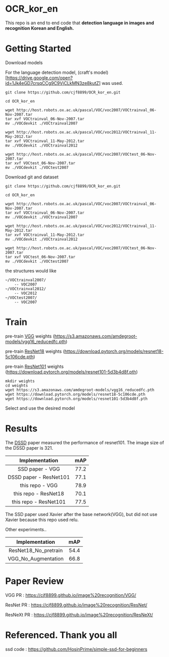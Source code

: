 # OCR_kor_en

This repo is an end to end code that **detection language in images and recognition Korean and English.**

# Getting Started
Download models

For the language detection model, (craft's model)[https://drive.google.com/open?id=1Jk4eGD7crsqCCg9C9VjCLkMN3ze8kutZ] was used.
```Shell
git clone https://github.com/cjf8899/OCR_kor_en.git

cd OCR_kor_en

wget http://host.robots.ox.ac.uk/pascal/VOC/voc2007/VOCtrainval_06-Nov-2007.tar
tar xvf VOCtrainval_06-Nov-2007.tar
mv ./VOCdevkit ./VOCtrainval2007

wget http://host.robots.ox.ac.uk/pascal/VOC/voc2012/VOCtrainval_11-May-2012.tar
tar xvf VOCtrainval_11-May-2012.tar
mv ./VOCdevkit ./VOCtrainval2012

wget http://host.robots.ox.ac.uk/pascal/VOC/voc2007/VOCtest_06-Nov-2007.tar
tar xvf VOCtest_06-Nov-2007.tar
mv ./VOCdevkit ./VOCtest2007
```

Download git and dataset
```Shell
git clone https://github.com/cjf8899/OCR_kor_en.git

cd OCR_kor_en

wget http://host.robots.ox.ac.uk/pascal/VOC/voc2007/VOCtrainval_06-Nov-2007.tar
tar xvf VOCtrainval_06-Nov-2007.tar
mv ./VOCdevkit ./VOCtrainval2007

wget http://host.robots.ox.ac.uk/pascal/VOC/voc2012/VOCtrainval_11-May-2012.tar
tar xvf VOCtrainval_11-May-2012.tar
mv ./VOCdevkit ./VOCtrainval2012

wget http://host.robots.ox.ac.uk/pascal/VOC/voc2007/VOCtest_06-Nov-2007.tar
tar xvf VOCtest_06-Nov-2007.tar
mv ./VOCdevkit ./VOCtest2007
```

the structures would like
```
~/VOCtrainval2007/
    -- VOC2007
~/VOCtrainval2012/
    -- VOC2012  
~/VOCtest2007/
    -- VOC2007  
```
# Train

pre-train [VGG](https://s3.amazonaws.com/amdegroot-models/vgg16_reducedfc.pth) weights (https://s3.amazonaws.com/amdegroot-models/vgg16_reducedfc.pth)

pre-train [ResNet18](https://download.pytorch.org/models/resnet18-5c106cde.pth) weights (https://download.pytorch.org/models/resnet18-5c106cde.pth)

pre-train [ResNet101](https://download.pytorch.org/models/resnet101-5d3b4d8f.pth) weights (https://download.pytorch.org/models/resnet101-5d3b4d8f.pth)
```
mkdir weights
cd weights
wget https://s3.amazonaws.com/amdegroot-models/vgg16_reducedfc.pth
wget https://download.pytorch.org/models/resnet18-5c106cde.pth
wget https://download.pytorch.org/models/resnet101-5d3b4d8f.pth
```

Select and use the desired model

# Results

The [DSSD](https://arxiv.org/pdf/1701.06659.pdf) paper measured the performance of resnet101. The image size of the DSSD paper is 321.

|              Implementation              |     mAP     |
| :--------------------------------------: | :---------: |
| SSD paper - VGG |    77.2    |
| DSSD paper - ResNet101 |    77.1    |
|    this repo - VGG   | 78.9 |
|    this repo - ResNet18   | 70.1 |
|    this repo - ResNet101   | 77.5 |

The SSD paper used Xavier after the base network(VGG), but did not use Xavier because this repo used relu.

Other experiments..

|              Implementation              |     mAP     |
| :--------------------------------------: | :---------: |
|   ResNet18_No_pretrain   | 54.4 |
|    VGG_No_Augmentation   | 66.8 |

# Paper Review
VGG PR : https://cjf8899.github.io/image%20recognition/VGG/

ResNet PR : https://cjf8899.github.io/image%20recognition/ResNet/

ResNeXt PR : https://cjf8899.github.io/image%20recognition/ResNeXt/


# Referenced. Thank you all
ssd code : https://github.com/HosinPrime/simple-ssd-for-beginners
